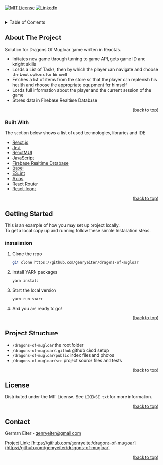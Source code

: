 <div id="top"></div>
<br>


[![MIT License][license-shield]][license-url]
[![LinkedIn][linkedin-shield]][linkedin-url]

<br>

<details>
  <summary>Table of Contents</summary>
  <ol>
    <li>
      <a href="#about-the-project">About The Project</a>
      <ul>
        <li><a href="#built-with">Built With</a></li>
      </ul>
    </li>
    <li>
      <a href="#getting-started">Getting Started</a>
      <ul>
        <li><a href="#installation">Installation</a></li>
      </ul>
    </li>
    <li><a href="#project-structure">Project Structure</a></li>
    <li><a href="#license">License</a></li>
    <li><a href="#contact">Contact</a></li>
  </ol>
</details>



## About The Project

Solution for Dragons Of Mugloar game written in ReactJs.

- Initiates new game through turning to game API, gets game ID and knight skills
- Loads a List of Tasks, then by which the player can navigate and choose the best options for himself
- Fetches a list of items from the store so that the player can replenish his health and choose the appropriate equipment for himself
- Loads full information about the player and the current session of the game
- Stores data in Firebase Realtime Database

<p align="right">(<a href="#top">back to top</a>)</p>



### Built With

The section below shows a list of used technologies, libraries and IDE


* [React.js](https://reactjs.org/)
* [Jest](https://jestjs.io/ru/)
* [ReactMUI](https://mui.com/)
* [JavaScript](https://www.javascript.com/)
* [Firebase Realtime Database](https://firebase.google.com/docs/database)
* [Babel](https://babeljs.io/)
* [ESLint](https://eslint.org/)
* [Axios](https://axios-http.com/docs/intro)
* [React Router](https://reactrouter.com/)
* [React-Icons](https://react-icons.github.io/react-icons/)


<p align="right">(<a href="#top">back to top</a>)</p>



## Getting Started

This is an example of how you may set up project locally. <br>
To get a local copy up and running follow these simple Installation steps.

### Installation

1. Clone the repo
   ```sh
   git clone https://github.com/genryeiter/dragons-of-mugloar
   ```
2. Install YARN packages
   ```sh
   yarn install
   ```
3. Start the local version
   ```js
   yarn run start
   ```
4. And you are ready to go!

   
<p align="right">(<a href="#top">back to top</a>)</p>



## Project Structure

- `/dragons-of-mugloar` the root folder
- `/dragons-of-mugloar/.github` github ci/cd setup 
- `/dragons-of-mugloar/public` index files and photos
- `/dragons-of-mugloar/src` project source files and tests

<p align="right">(<a href="#top">back to top</a>)</p>



## License

Distributed under the MIT License. See `LICENSE.txt` for more information.

<p align="right">(<a href="#top">back to top</a>)</p>



## Contact

German Eiter - genryeiter@gmail.com

Project Link: [https://github.com/genryeiter/dragons-of-mugloar](https://github.com/genryeiter/dragons-of-mugloar)

<p align="right">(<a href="#top">back to top</a>)</p>



[license-shield]: https://img.shields.io/github/license/othneildrew/Best-README-Template.svg?style=for-the-badge
[license-url]: https://github.com/genryeiter/dragons-of-mugloar/blob/master/LICENSE.txt
[linkedin-shield]: https://img.shields.io/badge/-LinkedIn-black.svg?style=for-the-badge&logo=linkedin&colorB=555
[linkedin-url]: https://www.linkedin.com/in/german-eiter/
